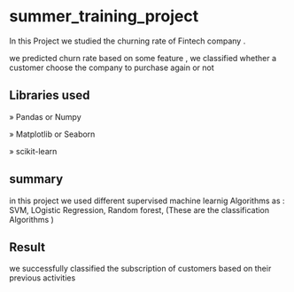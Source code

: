 # summer_training_project
In this Project we studied the churning  rate of Fintech company .
<p> we predicted churn rate based on some feature ,<span>      we classified whether a customer choose the company to purchase again or not</span>    </p>


## Libraries used
<p> &#187 Pandas or Numpy  </p>
<p> &#187 Matplotlib or Seaborn </p>
<p> &#187 scikit-learn  </p>


## summary
<p> in this project we used different supervised machine learnig Algorithms as : SVM, LOgistic Regression, Random forest,
  (These are the classification Algorithms )
</p>


## Result
<p> we successfully classified the subscription of customers based on their previous activities </p>
